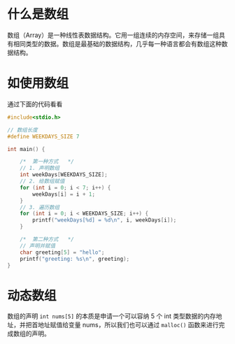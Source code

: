 # 什么是数组

数组（Array）是一种线性表数据结构。它用一组连续的内存空间，来存储一组具有相同类型的数据。数组是最基础的数据结构，几乎每一种语言都会有数组这种数据结构。

# 如使用数组

通过下面的代码看看

```c
#include<stdio.h>

// 数组长度
#define WEEKDAYS_SIZE 7

int main() {

    /*  第一种方式   */
    // 1. 声明数组
    int weekDays[WEEKDAYS_SIZE];
    // 2. 给数组赋值
    for (int i = 0; i < 7; i++) {
        weekDays[i] = i + 1;
    }
    // 3. 遍历数组
    for (int i = 0; i < WEEKDAYS_SIZE; i++) {
        printf("weekDays[%d] = %d\n", i, weekDays[i]);
    }

    /*  第二种方式   */
    // 声明并赋值
    char greeting[5] = "hello";
    printf("greeting: %s\n", greeting);
}

```

# 动态数组

数组的声明 `int nums[5]` 的本质是申请一个可以容纳 5 个 int 类型数据的内存地址，并把首地址赋值给变量 nums，所以我们也可以通过 `malloc()` 函数来进行完成数组的声明。

```c

```
